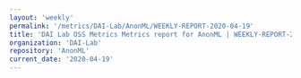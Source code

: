 ```yaml
---
layout: 'weekly'
permalink: '/metrics/DAI-Lab/AnonML/WEEKLY-REPORT-2020-04-19'
title: 'DAI Lab OSS Metrics Metrics report for AnonML | WEEKLY-REPORT-2020-04-19'
organization: 'DAI-Lab'
repository: 'AnonML'
current_date: '2020-04-19'
---
```

